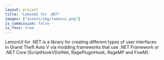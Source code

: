 ```yaml
---
layout: project
title: "LemonUI for .NET"
images: ["assets/img/lemonui.png"]
is_commission: false
is_foss: true
---
```


LemonUI for .NET is a library for creating different types of user interfaces in Grand Theft Auto V via modding frameworks that use .NET Framework or .NET Core (ScriptHookVDotNet, RagePluginHook, RageMP and FiveM).
